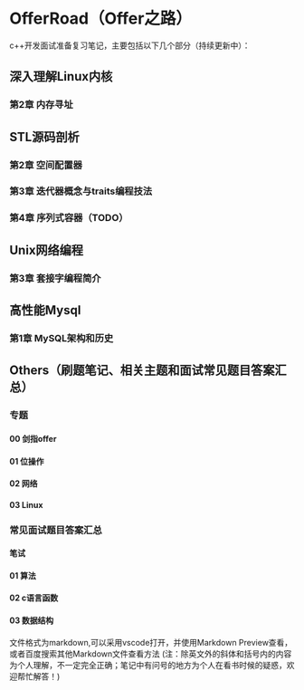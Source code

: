 # OfferRoad（Offer之路）
c++开发面试准备复习笔记，主要包括以下几个部分（持续更新中）：

## 深入理解Linux内核
### 第2章 内存寻址

## STL源码剖析
### 第2章 空间配置器
### 第3章 迭代器概念与traits编程技法
### 第4章 序列式容器（TODO）

## Unix网络编程
### 第3章 套接字编程简介

## 高性能Mysql
### 第1章 MySQL架构和历史

## Others（刷题笔记、相关主题和面试常见题目答案汇总）
### 专题
#### 00 剑指offer
#### 01 位操作
#### 02 网络
#### 03 Linux
### 常见面试题目答案汇总
#### 笔试
#### 01 算法
#### 02 c语言函数
#### 03 数据结构

文件格式为markdown,可以采用vscode打开，并使用Markdown Preview查看，或者百度搜索其他Markdown文件查看方法
(注：除英文外的斜体和括号内的内容为个人理解，不一定完全正确；笔记中有问号的地方为个人在看书时候的疑惑，欢迎帮忙解答！)


